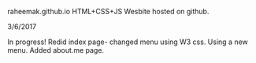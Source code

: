 raheemak.github.io
HTML+CSS+JS Wesbite hosted on github. 

3/6/2017

In progress! 
Redid index page- changed menu using W3 css. 
Using a new menu. 
Added about.me page. 

